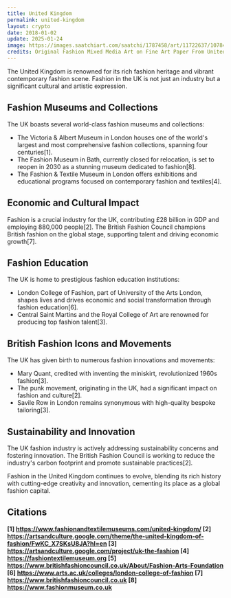 ```yaml
---
title: United Kingdom
permalink: united-kingdom
layout: crypto
date: 2018-01-02
update: 2025-01-24
image: https://images.saatchiart.com/saatchi/1787458/art/11722637/10784877-IEOOBZDV-6.jpg
credits: Original Fashion Mixed Media Art on Fine Art Paper From United Kingdom For Sale saatchiart.com
---
```



The United Kingdom is renowned for its rich fashion heritage and vibrant contemporary fashion scene. Fashion in the UK is not just an industry but a significant cultural and artistic expression.

## Fashion Museums and Collections

The UK boasts several world-class fashion museums and collections:

- The Victoria & Albert Museum in London houses one of the world's largest and most comprehensive fashion collections, spanning four centuries[1].
- The Fashion Museum in Bath, currently closed for relocation, is set to reopen in 2030 as a stunning museum dedicated to fashion[8].
- The Fashion & Textile Museum in London offers exhibitions and educational programs focused on contemporary fashion and textiles[4].

## Economic and Cultural Impact

Fashion is a crucial industry for the UK, contributing £28 billion in GDP and employing 880,000 people[2]. The British Fashion Council champions British fashion on the global stage, supporting talent and driving economic growth[7].

## Fashion Education

The UK is home to prestigious fashion education institutions:

- London College of Fashion, part of University of the Arts London, shapes lives and drives economic and social transformation through fashion education[6].
- Central Saint Martins and the Royal College of Art are renowned for producing top fashion talent[3].

## British Fashion Icons and Movements

The UK has given birth to numerous fashion innovations and movements:

- Mary Quant, credited with inventing the miniskirt, revolutionized 1960s fashion[3].
- The punk movement, originating in the UK, had a significant impact on fashion and culture[2].
- Savile Row in London remains synonymous with high-quality bespoke tailoring[3].

## Sustainability and Innovation

The UK fashion industry is actively addressing sustainability concerns and fostering innovation. The British Fashion Council is working to reduce the industry's carbon footprint and promote sustainable practices[2].

Fashion in the United Kingdom continues to evolve, blending its rich history with cutting-edge creativity and innovation, cementing its place as a global fashion capital.

## Citations

**[1] https://www.fashionandtextilemuseums.com/united-kingdom/
[2] https://artsandculture.google.com/theme/the-united-kingdom-of-fashion/FwKC_X7SKsU8JA?hl=en
[3] https://artsandculture.google.com/project/uk-the-fashion
[4] https://fashiontextilemuseum.org
[5] https://www.britishfashioncouncil.co.uk/About/Fashion-Arts-Foundation
[6] https://www.arts.ac.uk/colleges/london-college-of-fashion
[7] https://www.britishfashioncouncil.co.uk
[8] https://www.fashionmuseum.co.uk**

